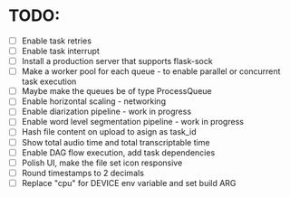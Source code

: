 # TODO:

- [ ] Enable task retries
- [ ] Enable task interrupt
- [ ] Install a production server that supports flask-sock
- [ ] Make a worker pool for each queue - to enable parallel or concurrent task execution
- [ ] Maybe make the queues be of type ProcessQueue
- [ ] Enable horizontal scaling - networking
- [ ] Enable diarization pipeline - work in progress
- [ ] Enable word level segmentation pipeline - work in progress
- [ ] Hash file content on upload to asign as task_id
- [ ] Show total audio time and total transcriptable time
- [ ] Enable DAG flow execution, add task dependencies
- [ ] Polish UI, make the file set icon responsive
- [ ] Round timestamps to 2 decimals
- [ ] Replace "cpu" for DEVICE env variable and set build ARG
